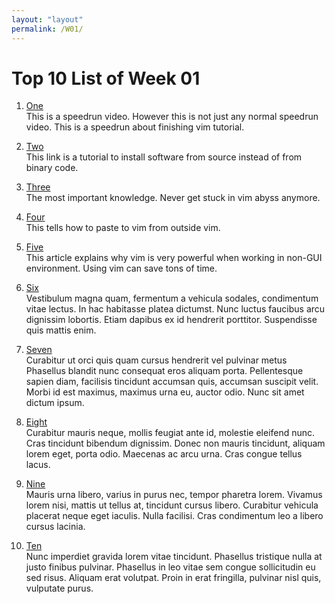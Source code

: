 ```yaml
---
layout: "layout"
permalink: /W01/
---
```


# Top 10 List of Week 01

1. [One](https://www.youtube.com/watch?v=vI9qoAkTB3g)<br>
This is a speedrun video. However this is not just any normal speedrun video.
This is a speedrun about finishing vim tutorial.

2. [Two](http://moi.vonos.net/linux/beginners-installing-from-source/)<br>
This link is a tutorial to install software from source instead of from binary code.

3. [Three](https://www.tecmint.com/exit-file-in-vi-vim-editor-in-linux/)<br>
The most important knowledge. Never get stuck in vim abyss anymore.

4. [Four](https://askubuntu.com/questions/256782/how-to-copy-paste-contents-in-the-vi-editor)<br>
This tells how to paste to vim from outside vim.

5. [Five](https://hackernoon.com/why-vim-8m1r3z1k)<br>
This article explains why vim is very powerful when working in non-GUI environment.
Using vim can save tons of time.

6. [Six](linkno6)<br>
Vestibulum magna quam, fermentum a vehicula sodales, condimentum vitae lectus.
In hac habitasse platea dictumst.
Nunc luctus faucibus arcu dignissim lobortis.
Etiam dapibus ex id hendrerit porttitor.
Suspendisse quis mattis enim.

7. [Seven](linkno7)<br>
Curabitur ut orci quis quam cursus hendrerit vel pulvinar metus
Phasellus blandit nunc consequat eros aliquam porta.
Pellentesque sapien diam, facilisis tincidunt accumsan quis, accumsan suscipit velit. 
Morbi id est maximus, maximus urna eu, auctor odio. 
Nunc sit amet dictum ipsum.

8. [Eight](linkno8)<br>
Curabitur mauris neque, mollis feugiat ante id, molestie eleifend nunc.
Cras tincidunt bibendum dignissim.
Donec non mauris tincidunt, aliquam lorem eget, porta odio.
Maecenas ac arcu urna.
Cras congue tellus lacus.

9. [Nine](linkno9)<br>
Mauris urna libero, varius in purus nec, tempor pharetra lorem.
Vivamus lorem nisi, mattis ut tellus at, tincidunt cursus libero.
Curabitur vehicula placerat neque eget iaculis.
Nulla facilisi.
Cras condimentum leo a libero cursus lacinia.

10. [Ten](linkno10)<br>
Nunc imperdiet gravida lorem vitae tincidunt. 
Phasellus tristique nulla at justo finibus pulvinar.
Phasellus in leo vitae sem congue sollicitudin eu sed risus.
Aliquam erat volutpat.
Proin in erat fringilla, pulvinar nisl quis, vulputate purus.


